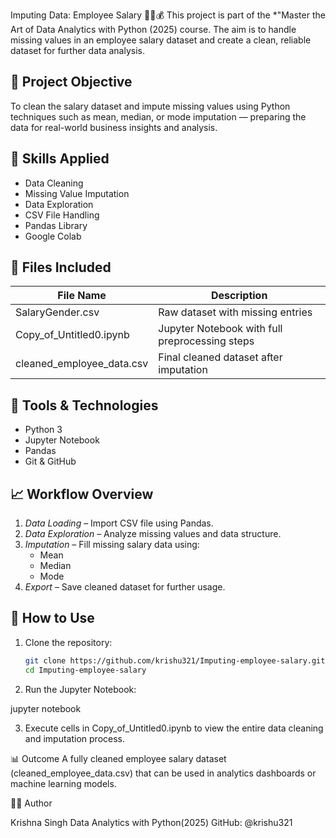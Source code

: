Imputing Data: Employee Salary 🧑‍💼💰
This project is part of the *"Master the Art of Data Analytics with Python (2025) course.
The aim is to handle missing values in an employee salary dataset and create a clean, reliable dataset for further data analysis.

## 📌 Project Objective
To clean the salary dataset and impute missing values using Python techniques such as mean, median, or mode imputation — preparing the data for real-world business insights and analysis.

## 🧠 Skills Applied
- Data Cleaning
- Missing Value Imputation
- Data Exploration
- CSV File Handling
- Pandas Library
- Google Colab

## 📂 Files Included

| File Name                     | Description                             |
|------------------------------|-----------------------------------------|
| SalaryGender.csv           | Raw dataset with missing entries        |
| Copy_of_Untitled0.ipynb    | Jupyter Notebook with full preprocessing steps |
| cleaned_employee_data.csv  | Final cleaned dataset after imputation  |

## 🔧 Tools & Technologies

- Python 3
- Jupyter Notebook
- Pandas
- Git & GitHub
  
## 📈 Workflow Overview

1. *Data Loading* – Import CSV file using Pandas.
2. *Data Exploration* – Analyze missing values and data structure.
3. *Imputation* – Fill missing salary data using:
   - Mean
   - Median
   - Mode
4. *Export* – Save cleaned dataset for further usage.

## 🚀 How to Use

1. Clone the repository:
   ```bash
   git clone https://github.com/krishu321/Imputing-employee-salary.git
   cd Imputing-employee-salary

2. Run the Jupyter Notebook:

jupyter notebook

3. Execute cells in Copy_of_Untitled0.ipynb to view the entire data cleaning and imputation process.

📊 Outcome
A fully cleaned employee salary dataset (cleaned_employee_data.csv) that can be used in analytics dashboards or machine learning models.

🧑‍🎓 Author

Krishna Singh
Data Analytics with Python(2025)
GitHub: @krishu321
